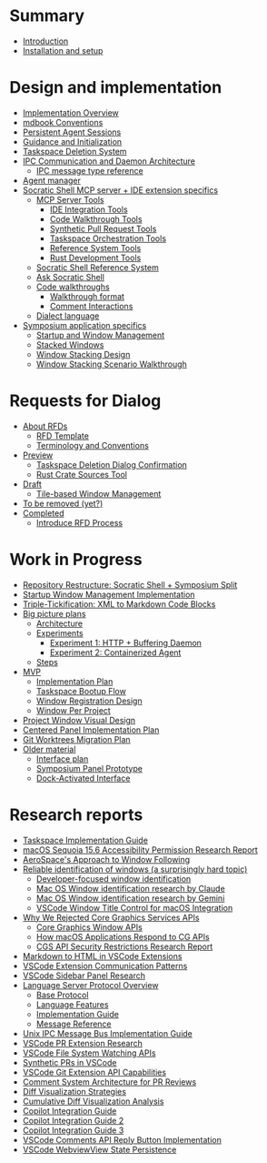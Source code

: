 # Summary

<!-- 
    AGENTS: Please keep this design documentation up-to-date/

    Also, please review appropriate chapters and research reports
    whne looking to learn more details about a specific area.
-->

- [Introduction](./introduction.md)
- [Installation and setup](./setup.md)

# Design and implementation

- [Implementation Overview](./design/implementation-overview.md)
- [mdbook Conventions](./design/mdbook-conventions.md)
- [Persistent Agent Sessions](./design/persistent-agent-sessions.md)
- [Guidance and Initialization](./design/guidance-and-initialization.md)
- [Taskspace Deletion System](./design/taskspace-deletion.md)
- [IPC Communication and Daemon Architecture](./design/daemon.md)
    - [IPC message type reference](./design/ipc_message_type_reference.md)
- [Agent manager](./design/agent-manager.md)
- [Socratic Shell MCP server + IDE extension specifics]()
    - [MCP Server Tools](./design/mcp-server.md)
        - [IDE Integration Tools](./design/mcp-tools/ide-integration.md)
        - [Code Walkthrough Tools](./design/mcp-tools/walkthroughs.md)
        - [Synthetic Pull Request Tools](./design/mcp-tools/synthetic-prs.md)
        - [Taskspace Orchestration Tools](./design/mcp-tools/taskspace-orchestration.md)
        - [Reference System Tools](./design/mcp-tools/reference-system.md)
        - [Rust Development Tools](./design/mcp-tools/rust-development.md)
    - [Socratic Shell Reference System](./design/socratic-shell-ref-system.md)
    - [Ask Socratic Shell](./design/ask-socratic-shell.md)
    - [Code walkthroughs](./design/walkthroughs.md)
        - [Walkthrough format](./design/walkthrough-format.md)
        - [Comment Interactions](./design/walkthrough-comment-interactions.md)
    - [Dialect language](./design/dialect-language.md)
- [Symposium application specifics]()
    - [Startup and Window Management](./design/startup-and-window-management.md)
    - [Stacked Windows](./design/stacked-windows.md)
    - [Window Stacking Design](./design/window-stacking-design.md)
    - [Window Stacking Scenario Walkthrough](./design/window-stacking-scenario.md)

# Requests for Dialog

<!--

A "Request for Dialog" (RFD) is Socratic Shell's version of the RFC process.

Each entry here maps to a file whose name is the shorthand name for the RFD, e.g.,  `./rfds/ide-operations.md`. 

The RFD tracks the feature's progress from design to implementation. They are living documents that are kept up-to-date until the feature is completed.

RFDs may have other associated files in a directory, e.g., `./rfds/ide-operations/auxiliary-data.md`.

RFDs are moved from section to section by the Socratic Shell team members only.

People can propose an RFD by create a PR adding a new file into the early drafts section. It should have a suitable name using "kebab-case" conventions.

-->

- [About RFDs](./rfds/README.md)
    - [RFD Template](./rfds/TEMPLATE.md)
    - [Terminology and Conventions](./rfds/terminology-and-conventions.md)
- [Preview]() <!-- Close to ready, highlighted for attention -->
    - [Taskspace Deletion Dialog Confirmation](./rfds/taskspace-deletion-dialog-confirmation.md)
    - [Rust Crate Sources Tool](./rfds/rust-crate-sources-tool.md)
- [Draft]() <!-- Early drafts, people start things in this section -->
    - [Tile-based Window Management](./rfds/tile-based-window-management.md)
- [To be removed (yet?)]() <!-- Decided against doing this for now -->
- [Completed]() <!-- Work is complete -->
    - [Introduce RFD Process](./rfds/introduce-rfd-process.md)

# Work in Progress

- [Repository Restructure: Socratic Shell + Symposium Split](./work-in-progress/rebrand.md)
- [Startup Window Management Implementation](./work-in-progress/startup-window-management.md)
- [Triple-Tickification: XML to Markdown Code Blocks](./work-in-progress/triple-tickification.md)
- [Big picture plans](./work-in-progress/big-picture.md)
    - [Architecture](./work-in-progress/big-picture/architecture.md)
    - [Experiments](./work-in-progress/big-picture/experiments.md)
        - [Experiment 1: HTTP + Buffering Daemon](./work-in-progress/big-picture/experiments/experiment-1-http-buffering-daemon.md)
        - [Experiment 2: Containerized Agent](./work-in-progress/big-picture/experiments/experiment-2-containerized-agent.md)
    - [Steps](./work-in-progress/big-picture/steps.md)
- [MVP](./work-in-progress/mvp/README.md)
    - [Implementation Plan](./work-in-progress/mvp/implementation-plan.md)
    - [Taskspace Bootup Flow](./work-in-progress/mvp/taskspace-bootup-flow.md)
    - [Window Registration Design](./work-in-progress/mvp/window-registration-design.md)
    - [Window Per Project](./work-in-progress/mvp/window-per-project.md)
- [Project Window Visual Design](./work-in-progress/project-window-visual-design.md)
- [Centered Panel Implementation Plan](./work-in-progress/centered-panel-implementation-plan.md)
- [Git Worktrees Migration Plan](./work-in-progress/git-worktrees-migration.md)
- [Older material]()
    - [Interface plan](./work-in-progress/mvp/interface-plan.md)
    - [Symposium Panel Prototype](./work-in-progress/mvp/symposium-panel-prototype.md)
    - [Dock-Activated Interface](./work-in-progress/dock-activated-interface.md)

<!--
    AGENTS: "Research Reports" are in-depth documents you can read to learn more
    about a particular topic
-->

# Research reports

- [Taskspace Implementation Guide](./research/taskspace-implementation-guide.md)
- [macOS Sequoia 15.6 Accessibility Permission Research Report](./research/macos_accessibility_research_report.md)
- [AeroSpace's Approach to Window Following](./research/aerospace-approach-to-window-following.md)
- [Reliable identification of windows (a surprisingly hard topic)]()
    - [Developer-focused window identification](./research/developer_focused_window_identification.md)
    - [Mac OS Window identification research by Claude](./research/macos_window_identification_research_claude.md)
    - [Mac OS Window identification research by Gemini](./research/macos_window_identification_research_gemini.md)
    - [VSCode Window Title Control for macOS Integration](./research/vscode-window-title-control-report.md)
- [Why We Rejected Core Graphics Services APIs](./research/why-we-rejected-cgs-apis.md)
    - [Core Graphics Window APIs](./research/cg-window-apis.md)
    - [How macOS Applications Respond to CG APIs](./research/how-mac-os-applications-respond-to-cg-apis.md)
    - [CGS API Security Restrictions Research Report](./research/cgs-api-security-restrictions.md)
- [Markdown to HTML in VSCode Extensions](./research/markdown-to-html-in-vscode.md)
- [VSCode Extension Communication Patterns](./research/cli-extension-communication-guide.md)
- [VSCode Sidebar Panel Research](./research/vscode-extensions-sidebar-panel-research-report.md)
- [Language Server Protocol Overview](./research/lsp-overview/README.md)
    - [Base Protocol](./research/lsp-overview/base-protocol.md)
    - [Language Features](./research/lsp-overview/language-features.md)
    - [Implementation Guide](./research/lsp-overview/implementation-guide.md)
    - [Message Reference](./research/lsp-overview/message-reference.md)
- [Unix IPC Message Bus Implementation Guide](./research/unix-message-bus-architecture.md)
- [VSCode PR Extension Research](./research/vscode-extensions-dev-pattern.md)
- [VSCode File System Watching APIs](./research/VS-Code-file-system-watching.md)
- [Synthetic PRs in VSCode](./research/Synthetic-PRs-in-vscode.md)
- [VSCode Git Extension API Capabilities](./research/VSCode-Git-Extension-API-capabilities.md)
- [Comment System Architecture for PR Reviews](./research/comment-system-on-pr.md)
- [Diff Visualization Strategies](./research/diff-visualization.md)
- [Cumulative Diff Visualization Analysis](./research/diff-visualization-cumulative.md)
- [Copilot Integration Guide](./research/copilot-guide.md)
- [Copilot Integration Guide 2](./research/copilot-guide-2.md)
- [Copilot Integration Guide 3](./research/copilot-guide-3.md)
- [VSCode Comments API Reply Button Implementation](./research/VSCode-Comments-API-Reply-Button.md)
- [VSCode WebviewView State Persistence](./research/vscode-webview-state-persistence.md)
